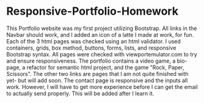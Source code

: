 # Responsive-Portfolio-Homework

This Portfolio website was my first project utilizing Bootstrap.
All links in the Navbar should work, and I added an icon of a latte I made at work, for fun.
Each of the 3 html pages was checked using an html validator.
I used containers, grids, box method, buttons, forms, lists, and responsive Bootstrap syntax.
All pages were checked with viewportemulator.com to try and ensure responsiveness. 
The portfolio contains a video game, a bio-page, a refactor for semantic html project, and the game "Rock, Paper, Scissors".  The other two links are pages that I am not quite finished with yet- but will add soon.
The contact page is responsive and the inputs all work.  However, I will have to get more experience before I can get the email to actually send properly.
This will be added after I learn it. 
